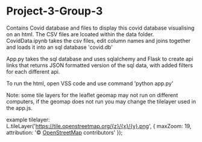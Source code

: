 # Project-3-Group-3

Contains Covid database and files to display this covid database visualising on an html.
The CSV files are lcoated within the data folder.
CovidData.ipynb takes the csv files, edit column names and joins together and loads it into an sql database 'covid.db'

App.py takes the sql database and uses sqlalchemy and Flask to create api links that returns JSON formatted version of the sql data, with added filters for each different api.

To run the html, open VSS code and use command 'python app.py'

Note: some tile layers for the leaflet geomap may not run on different computers, if the geomap does not run you may change the tilelayer used in the app.js.

example tilelayer: 
L.tileLayer('https://tile.openstreetmap.org/{z}/{x}/{y}.png', {
	maxZoom: 19,
	attribution: '&copy; <a href="https://www.openstreetmap.org/copyright">OpenStreetMap</a> contributors'
});
